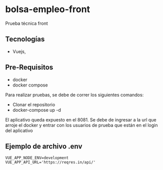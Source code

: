 # bolsa-empleo-front
Prueba técnica front
## Tecnologías

- Vuejs,

## Pre-Requisitos
- docker
- docker compose

Para realizar pruebas, se debe de correr los siguientes comandos:

- Clonar el repositorio 
- docker-compose up -d

El aplicativo queda expuesto en el 8081. Se debe de ingresar a la url que arroje el docker y entrar con los usuarios de prueba que están en el login del aplicativo

## Ejemplo de archivo .env
```
VUE_APP_NODE_ENV=development
VUE_APP_API_URL='https://reqres.in/api/'
``` 
